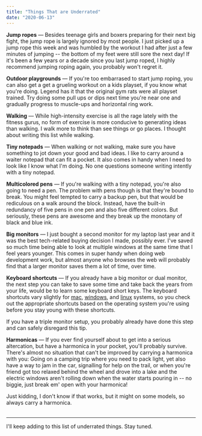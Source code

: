 ```yaml
---
title: "Things That are Underrated"
date: "2020-06-13"
---
```


**Jump ropes** — Besides teenage girls and boxers preparing for their next big fight, the jump rope is largely ignored by most people. I just picked up a jump rope this week and was humbled by the workout I had after just a few minutes of jumping -- the bottom of my feet were still sore the next day! If it's been a few years or a decade since you last jump roped, I highly recommend jumping roping again, you probably won't regret it.

**Outdoor playgrounds** — If you're too embarrased to start jump roping, you can also get a get a grueling workout on a kids playset, if you know what you're doing. Legend has it that the original gym rats were all playset trained. Try doing some pull ups or dips next time you're near one and gradually progress to muscle-ups and horizontal ring work. 

**Walking** — While high-intensity exercise is all the rage lately with the fitness gurus, no form of exercise is more conducive to generating ideas than walking. I walk more to think than see things or go places. I thought about writing this list while walking.

**Tiny notepads** — When walking or not walking, make sure you have something to jot down your good and bad ideas. I like to carry around a waiter notepad that can fit a pocket. It also comes in handy when I need to look like I know what I'm doing. No one questions someone writing intently with a tiny notepad. 

**Multicolored pens** — If you're walking with a tiny notepad, you're also going to need a pen. The problem with pens though is that they're bound to break. You might feel tempted to carry a backup pen, but that would be rediculous on a walk around the block. Instead, have the built-in redundancy of five pens in one pen and also five different colors. But seriously, these pens are awesome and they break up the monotany of black and blue ink. 

**Big monitors** — I just bought a second monitor for my laptop last year and it was the best tech-related buying decision I made, possibly ever. I've saved so much time being able to look at multiple windows at the same time that I feel years younger. This comes in super handy when doing web development work, but almost anyone who browses the web will probably find that a larger monitor saves them a lot of time, over time. 

**Keyboard shortcuts** — If you already have a big monitor or dual monitor, the next step you can take to save some time and take back the years from your life, would be to learn some keyboard short keys. The keyboard shortcuts vary slightly for [mac](https://support.apple.com/en-us/HT201236), [windows](https://support.microsoft.com/en-us/help/12445/windows-keyboard-shortcuts), and [linux](https://linuxhint.com/100_keyboard_shortcuts_linux/) systems, so you check out the appropriate shortcuts based on the operating system you're using before you stay young with these shortcuts.

If you have a triple monitor setup, you probably already have done this step and can safely disregard this tip.

**Harmonicas** — If you ever find yourself about to get into a serious altercation, but have a harmonica in your pocket, you'll probably survive. There's almost no situation that can't be improved by carrying a harmonica with you: Going on a camping trip where you need to pack light, yet also have a way to jam in the car, signalling for help on the trail, or when you're friend got too relaxed behind the wheel and drove into a lake and the electric windows aren't rolling down when the water starts pouring in -- no biggie, just break em' open with your harmonica! 

Just kidding, I don't know if that works, but it might on some models, so always carry a harmonica.   <br />
<br />

----------------------------------------------------------

I'll keep adding to this list of underrated things. Stay tuned.